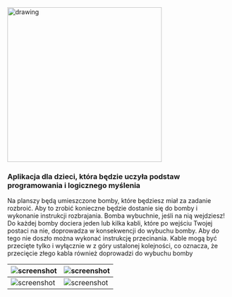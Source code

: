 
<img src="https://i.imgur.com/ciERZx4.png" alt="drawing" width="350"/>
<p align="center"><h3>Aplikacja dla dzieci, która będzie uczyła podstaw programowania i logicznego myślenia</h3></p>
Na planszy będą umieszczone bomby, które będziesz miał za zadanie rozbroić. Aby to zrobić konieczne będzie dostanie się do bomby i wykonanie instrukcji rozbrajania. Bomba wybuchnie, jeśli na nią wejdziesz! Do każdej bomby dociera jeden lub kilka kabli, które po wejściu Twojej postaci na nie, doprowadza w konsekwencji do wybuchu bomby. Aby do tego nie doszło można wykonać instrukcję przecinania. Kable mogą być przecięte tylko i wyłącznie w z góry ustalonej kolejności, co oznacza, że przecięcie złego kabla również doprowadzi do wybuchu bomby


|![screenshot](https://i.imgur.com/rsWEJup.png)|![screenshot](https://i.imgur.com/FTnPnrf.png)|
|--|--|
|![screenshot](https://i.imgur.com/5rUr26M.png)|![screenshot](https://i.imgur.com/2b7LDL5.png)|
